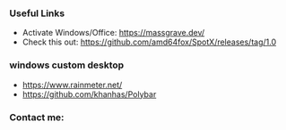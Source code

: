 ### Useful Links
- Activate Windows/Office: https://massgrave.dev/
- Check this out: https://github.com/amd64fox/SpotX/releases/tag/1.0 

### windows custom desktop
- https://www.rainmeter.net/
- https://github.com/khanhas/Polybar

### Contact me:


<!---
alexxlabs/alexxlabs is a special repository because its `README.md` (this file) appears on your GitHub profile.
You can click the Preview link to take a look at your changes.
--->